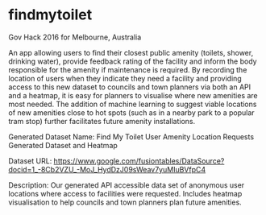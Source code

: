 # findmytoilet
Gov Hack 2016 for Melbourne, Australia

An app allowing users to find their closest public amenity (toilets, shower, drinking water), provide feedback rating of the facility and inform the body responsible for the amenity if maintenance is required. By recording the location of users when they indicate they need a facility and providing access to this new dataset to councils and town planners via both an API and a heatmap, it is easy for planners to visualise where new amenities are most needed. The addition of machine learning to suggest viable locations of new amenities close to hot spots (such as in a nearby park to a popular tram stop) further facilitates future amenity installations.


Generated Dataset Name: 
Find My Toilet User Amenity Location Requests Generated Dataset and Heatmap

Dataset URL: 
https://www.google.com/fusiontables/DataSource?docid=1_-8Cb2VZU_-MoJ_HydDzJ09sWeav7yuMIuBVfpC4

Description:
Our generated API accessible data set of anonymous user locations where access to facilities were requested. Includes heatmap visualisation to help councils and town planners plan future amenities.

